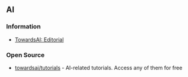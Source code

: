 ## AI


### Information
- [TowardsAI: Editorial](https://towardsai.net/ai/editorial)


### Open Source
- [towardsai/tutorials](https://github.com/towardsai/tutorials) - AI-related tutorials. Access any of them for free
